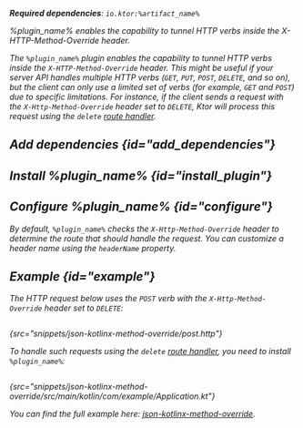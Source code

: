[//]: # (title: XHttpMethodOverride)

<var name="plugin_name" value="XHttpMethodOverride"/>
<var name="artifact_name" value="ktor-server-method-override"/>

<microformat>
<p>
<b>Required dependencies</b>: <code>io.ktor:%artifact_name%</code>
</p>
<var name="example_name" value="json-kotlinx-method-override"/>
<include src="lib.xml" include-id="download_example"/>
</microformat>

<excerpt>
%plugin_name% enables the capability to tunnel HTTP verbs inside the X-HTTP-Method-Override header.
</excerpt>

The `%plugin_name%` plugin enables the capability to tunnel HTTP verbs inside the `X-HTTP-Method-Override` header.
This might be useful if your server API handles multiple HTTP verbs (`GET`, `PUT`, `POST`, `DELETE`, and so on), but the client can only use a limited set of verbs (for example, `GET` and `POST`) due to specific limitations.
For instance, if the client sends a request with the `X-Http-Method-Override` header set to `DELETE`, Ktor will process this request using the `delete` [route handler](Routing_in_Ktor.md#define_route).


## Add dependencies {id="add_dependencies"}

<include src="lib.xml" include-id="add_ktor_artifact_intro"/>
<include src="lib.xml" include-id="add_ktor_artifact"/>

## Install %plugin_name% {id="install_plugin"}

<include src="lib.xml" include-id="install_plugin"/>


## Configure %plugin_name% {id="configure"}

By default, `%plugin_name%` checks the `X-Http-Method-Override` header to determine the route that should handle the request.
You can customize a header name using the `headerName` property.

## Example {id="example"}

The HTTP request below uses the `POST` verb with the `X-Http-Method-Override` header set to `DELETE`:

```http request
```
{src="snippets/json-kotlinx-method-override/post.http"}

To handle such requests using the `delete` [route handler](Routing_in_Ktor.md#define_route), you need to install `%plugin_name%`:

```kotlin
```
{src="snippets/json-kotlinx-method-override/src/main/kotlin/com/example/Application.kt"}

You can find the full example here: [json-kotlinx-method-override](https://github.com/ktorio/ktor-documentation/tree/%current-branch%/codeSnippets/snippets/json-kotlinx-method-override).

